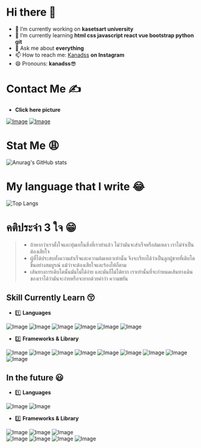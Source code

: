 # Hi there 👋

- 🔭 I’m currently working on **kasetsart university**
- 🌱 I’m currently learning **html css javascript react vue bootstrap python git**
- 💬 Ask me about **everything**
- 📫 How to reach me:  [Kanadss](https://www.instagram.com/kanadss/) **on Instagram**
- 😄 Pronouns: **kanadss**:sunglasses:


<!-- - 👯 I’m looking to collaborate on ...
- 🤔 I’m looking for help with ...
- ⚡ Fun fact: ... -->

# Contact Me ✍️
- **Click here picture**

[![Image](https://img.shields.io/badge/Facebook-1877F2?style=for-the-badge&logo=facebook&logoColor=white)](https://www.facebook.com/nkana.jung)
[![Image](https://img.shields.io/badge/Instagram-E4405F?style=for-the-badge&logo=instagram&logoColor=white)](https://www.instagram.com/kanadss/)

# Stat Me :weary:
![Anurag's GitHub stats](https://github-readme-stats.vercel.app/api?username=humblekana&show_icons=true&theme=jolly)

# My language that I write :joy:
![Top Langs](https://github-readme-stats.vercel.app/api/top-langs/?username=humblekana)

# คติประจำ 3 ใจ :grin:
> - ถ้าหากว่าเราตั้งใจและทุ่มเทในสิ่งที่เราทำแล้ว ไม่ว่ามันจะสำเร็จหรือล้มเหลว เราไม่จำเป็นต้องเสียใจ
> - ผู้ที่ได้ประสบทั้งความสำเร็จและความล้มเหลวเท่านั้น จึงจะเรียกได้ว่าเป็นลูกผู้ชายที่เติบโตขึ้นอย่างสมบูรณ์ แม้ว่าจะต้องเสียใจและร้องไห้ก็ตาม
> - เส้นทางการเติบโตนั้นมันไม่ได้ง่าย และมันก็ไม่ได้ยาก เราเท่านั้นที่จะกำหนดเส้นทางเดินของเราได้ว่ามันจะง่ายหรือจะยากด้วยคำว่า ความขยัน


## Skill Currently Learn :kissing_closed_eyes:

* :one: **Languages**

![Image](https://img.shields.io/badge/HTML5-E34F26?style=for-the-badge&logo=html5&logoColor=white)
![Image](https://img.shields.io/badge/CSS3-1572B6?style=for-the-badge&logo=css3&logoColor=white)
![Image](https://img.shields.io/badge/JavaScript-323330?style=for-the-badge&logo=javascript&logoColor=F7DF1E)
![Image](https://img.shields.io/badge/Python-FFD43B?style=for-the-badge&logo=python&logoColor=blue)
![Image](https://img.shields.io/badge/C-00599C?style=for-the-badge&logo=c&logoColor=white)
![Image](https://img.shields.io/badge/C%2B%2B-00599C?style=for-the-badge&logo=c%2B%2B&logoColor=white)

* :two: **Frameworks & Library**

![Image](https://img.shields.io/badge/Bootstrap-563D7C?style=for-the-badge&logo=bootstrap&logoColor=white)
![Image](https://img.shields.io/badge/Express.js-000000?style=for-the-badge&logo=express&logoColor=white)
![Image](https://img.shields.io/badge/firebase-ffca28?style=for-the-badge&logo=firebase&logoColor=black)
![Image](https://img.shields.io/badge/Node.js-339933?style=for-the-badge&logo=nodedotjs&logoColor=white)
![Image](https://img.shields.io/badge/npm-CB3837?style=for-the-badge&logo=npm&logoColor=white)
![Image](https://img.shields.io/badge/Postman-FF6C37?style=for-the-badge&logo=Postman&logoColor=white)
![Image](https://img.shields.io/badge/React-20232A?style=for-the-badge&logo=react&logoColor=61DAFB)
![Image](https://img.shields.io/badge/React_Router-CA4245?style=for-the-badge&logo=react-router&logoColor=white)
![Image](https://img.shields.io/badge/Vue.js-35495E?style=for-the-badge&logo=vuedotjs&logoColor=4FC08D)

## In the future :smiley:
  
* :one: **Languages**

![Image](https://img.shields.io/badge/Go-00ADD8?style=for-the-badge&logo=go&logoColor=white)
![Image](https://img.shields.io/badge/TypeScript-007ACC?style=for-the-badge&logo=typescript&logoColor=white)

* :two: **Frameworks & Library**

![Image](https://img.shields.io/badge/Django-092E20?style=for-the-badge&logo=django&logoColor=green)
![Image](https://img.shields.io/badge/fastapi-109989?style=for-the-badge&logo=FASTAPI&logoColor=white)
![Image](https://img.shields.io/badge/Jupyter-F37626.svg?&style=for-the-badge&logo=Jupyter&logoColor=white)  
![Image](https://img.shields.io/badge/next.js-000000?style=for-the-badge&logo=nextdotjs&logoColor=white)
![Image](https://img.shields.io/badge/Redux-593D88?style=for-the-badge&logo=redux&logoColor=white)
![Image](https://img.shields.io/badge/Numpy-777BB4?style=for-the-badge&logo=numpy&logoColor=white)
![Image](https://img.shields.io/badge/Pandas-2C2D72?style=for-the-badge&logo=pandas&logoColor=white)
 




<!-- * :three: **Database**

![Image](https://img.shields.io/badge/MongoDB-4EA94B?style=for-the-badge&logo=mongodb&logoColor=white)
![Image](https://img.shields.io/badge/SQLite-07405E?style=for-the-badge&logo=sqlite&logoColor=white)


* :four: **IDE**

![Image](https://img.shields.io/badge/Visual_Studio_Code-0078D4?style=for-the-badge&logo=visual%20studio%20code&logoColor=white)
![Image](https://img.shields.io/badge/Colab-F9AB00?style=for-the-badge&logo=googlecolab&color=525252)
![Image](https://img.shields.io/badge/Arduino_IDE-00979D?style=for-the-badge&logo=arduino&logoColor=white)

* :five: **Office**

![Image](https://img.shields.io/badge/Miro-050038?style=for-the-badge&logo=Miro&logoColor=white)
![Image](https://img.shields.io/badge/Notion-000000?style=for-the-badge&logo=notion&logoColor=white)

* :six: **Os**

![Image](https://img.shields.io/badge/Android-3DDC84?style=for-the-badge&logo=android&logoColor=white)
![Image](https://img.shields.io/badge/Windows-0078D6?style=for-the-badge&logo=windows&logoColor=white)

* :seven: **Social**

![Image](https://img.shields.io/badge/Codepen-000000?style=for-the-badge&logo=codepen&logoColor=white)
![Image](https://img.shields.io/badge/Facebook-1877F2?style=for-the-badge&logo=facebook&logoColor=white)
![Image](https://img.shields.io/badge/Instagram-E4405F?style=for-the-badge&logo=instagram&logoColor=white)
![Image](https://img.shields.io/badge/TikTok-000000?style=for-the-badge&logo=tiktok&logoColor=white)
![Image](https://img.shields.io/badge/GitHub-100000?style=for-the-badge&logo=github&logoColor=white)


* :eight: **Terminal**

![Image](https://img.shields.io/badge/GIT-E44C30?style=for-the-badge&logo=git&logoColor=white)
![Image](https://img.shields.io/badge/powershell-5391FE?style=for-the-badge&logo=powershell&logoColor=white)
![Image](https://img.shields.io/badge/windows%20terminal-4D4D4D?style=for-the-badge&logo=windows%20terminal&logoColor=white)


* :nine: **Web Browsers & Workspace Spec**

![Image](https://img.shields.io/badge/Google_chrome-4285F4?style=for-the-badge&logo=Google-chrome&logoColor=white)
![Image](https://img.shields.io/badge/Microsoft_Edge-0078D7?style=for-the-badge&logo=Microsoft-edge&logoColor=white)
![Image](https://img.shields.io/badge/Safari-FF1B2D?style=for-the-badge&logo=Safari&logoColor=white)
![Image](https://img.shields.io/badge/Apple%20laptop-333333?style=for-the-badge&logo=apple&logoColor=white)
![Image](https://img.shields.io/badge/asus%20laptop-000000?style=for-the-badge&logo=asus&logoColor=white)
![Image](https://img.shields.io/badge/Intel%20Core_i5_10th-0071C5?style=for-the-badge&logo=intel&logoColor=white)
![Image](https://img.shields.io/badge/NVIDIA-GTX1650-76B900?style=for-the-badge&logo=nvidia&logoColor=white)
![Image](https://img.shields.io/badge/asus%20laptop-000000?style=for-the-badge&logo=asus&logoColor=white) -->

